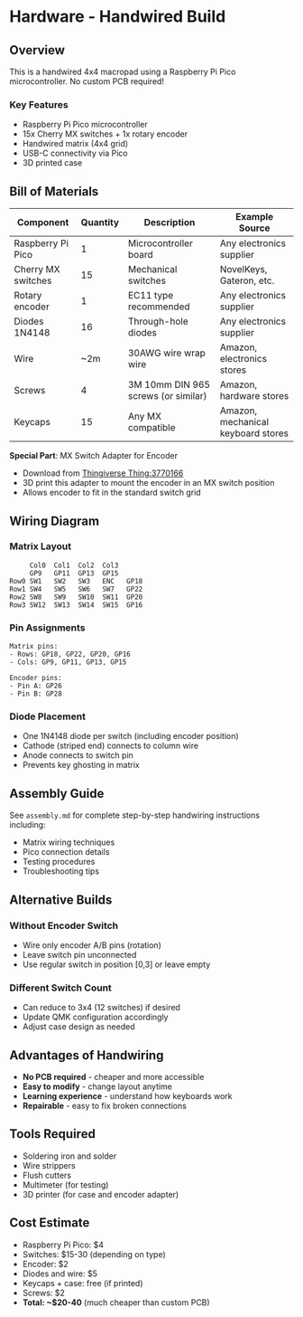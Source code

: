 # Hardware - Handwired Build

## Overview

This is a handwired 4x4 macropad using a Raspberry Pi Pico microcontroller. No custom PCB required!

### Key Features
- Raspberry Pi Pico microcontroller
- 15x Cherry MX switches + 1x rotary encoder
- Handwired matrix (4x4 grid)
- USB-C connectivity via Pico
- 3D printed case

## Bill of Materials

| Component | Quantity | Description | Example Source |
|-----------|----------|-------------|----------------|
| Raspberry Pi Pico | 1 | Microcontroller board | Any electronics supplier |
| Cherry MX switches | 15 | Mechanical switches | NovelKeys, Gateron, etc. |
| Rotary encoder | 1 | EC11 type recommended | Any electronics supplier |
| Diodes 1N4148 | 16 | Through-hole diodes | Any electronics supplier |
| Wire | ~2m | 30AWG wire wrap wire | Amazon, electronics stores |
| Screws | 4 | 3M 10mm DIN 965 screws (or similar) | Amazon, hardware stores |
| Keycaps | 15 | Any MX compatible | Amazon, mechanical keyboard stores |

**Special Part**: MX Switch Adapter for Encoder
- Download from [Thingiverse Thing:3770166](https://www.thingiverse.com/thing:3770166)
- 3D print this adapter to mount the encoder in an MX switch position
- Allows encoder to fit in the standard switch grid

## Wiring Diagram

### Matrix Layout
```
     Col0  Col1  Col2  Col3
     GP9   GP11  GP13  GP15
Row0 SW1   SW2   SW3   ENC   GP18
Row1 SW4   SW5   SW6   SW7   GP22
Row2 SW8   SW9   SW10  SW11  GP20
Row3 SW12  SW13  SW14  SW15  GP16
```

### Pin Assignments
```
Matrix pins:
- Rows: GP18, GP22, GP20, GP16
- Cols: GP9, GP11, GP13, GP15

Encoder pins:
- Pin A: GP26
- Pin B: GP28
```

### Diode Placement
- One 1N4148 diode per switch (including encoder position)
- Cathode (striped end) connects to column wire
- Anode connects to switch pin
- Prevents key ghosting in matrix

## Assembly Guide

See `assembly.md` for complete step-by-step handwiring instructions including:
- Matrix wiring techniques
- Pico connection details
- Testing procedures
- Troubleshooting tips

## Alternative Builds

### Without Encoder Switch
- Wire only encoder A/B pins (rotation)
- Leave switch pin unconnected
- Use regular switch in position [0,3] or leave empty

### Different Switch Count
- Can reduce to 3x4 (12 switches) if desired
- Update QMK configuration accordingly
- Adjust case design as needed

## Advantages of Handwiring
- **No PCB required** - cheaper and more accessible
- **Easy to modify** - change layout anytime
- **Learning experience** - understand how keyboards work
- **Repairable** - easy to fix broken connections

## Tools Required
- Soldering iron and solder
- Wire strippers
- Flush cutters
- Multimeter (for testing)
- 3D printer (for case and encoder adapter)

## Cost Estimate
- Raspberry Pi Pico: $4
- Switches: $15-30 (depending on type)
- Encoder: $2
- Diodes and wire: $5
- Keycaps + case: free (if printed)
- Screws: $2
- **Total: ~$20-40** (much cheaper than custom PCB)
